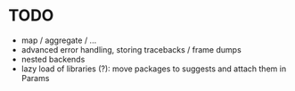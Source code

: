 TODO
=====

+ map / aggregate / ...
+ advanced error handling, storing tracebacks / frame dumps 
+ nested backends
+ lazy load of libraries (?): move packages to suggests and attach them in Params
